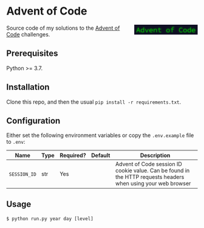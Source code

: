 # Advent of Code

<img src="/logo.png?raw=true" align="right">

Source code of my solutions to the [Advent of Code](https://adventofcode.com/) challenges.

## Prerequisites

Python >= 3.7.

## Installation

Clone this repo, and then the usual `pip install -r requirements.txt`.

## Configuration

Either set the following environment variables or copy the `.env.example` file to `.env`:

| Name         | Type | Required? | Default | Description                                                                                                   |
|--------------|------|-----------|---------|---------------------------------------------------------------------------------------------------------------|
| `SESSION_ID` | str  | Yes       |         | Advent of Code session ID cookie value. Can be found in the HTTP requests headers when using your web browser |

## Usage

````shell
$ python run.py year day [level]
````
